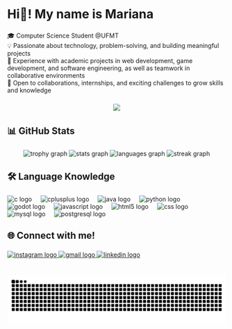 <h1 align="left">Hi👋! My name is Mariana</h1>

###

<p align="left">🎓 Computer Science Student @UFMT<br>💡 Passionate about technology, problem-solving, and building meaningful projects<br>🚀 Experience with academic projects in web development, game development, and software engineering, as well as teamwork in collaborative environments<br>💼 Open to collaborations, internships, and exciting challenges to grow skills and knowledge</p>

###

<div align="center">
  <img height="150" src="https://64.media.tumblr.com/a01ac747cacca4c6d014b0f5e39465ff/tumblr_myjokwPtJd1qcc19mo1_500.gif"  />
</div>

###

<h2 align="left">📊 GitHub Stats</h2>

###

<div align="center">
  <img src="https://github-profile-trophy.vercel.app?username=marianinhaUFMT&theme=tokyonight&column=-1&no-bg=true&no-frame=true" height="150" alt="trophy graph"  />
  <img src="https://github-readme-stats.vercel.app/api?username=marianinhaUFMT&hide_title=false&hide_rank=false&show_icons=true&include_all_commits=true&count_private=true&disable_animations=false&theme=tokyonight&locale=en&hide_border=false" height="150" alt="stats graph"  />
  <img src="https://github-readme-stats.vercel.app/api/top-langs?username=marianinhaUFMT&locale=en&hide_title=false&layout=compact&card_width=320&langs_count=5&theme=tokyonight&hide_border=true" height="150" alt="languages graph"  />
  <img src="https://streak-stats.demolab.com?user=marianinhaUFMT&locale=en&mode=daily&theme=tokyonight&hide_border=false&border_radius=5" height="150" alt="streak graph"  />
</div>

###

<h2 align="left">🛠 Language Knowledge</h2>

###

<div align="left">
  <img src="https://cdn.jsdelivr.net/gh/devicons/devicon/icons/c/c-original.svg" height="30" alt="c logo"  />
  <img width="12" />
  <img src="https://cdn.jsdelivr.net/gh/devicons/devicon/icons/cplusplus/cplusplus-original.svg" height="30" alt="cplusplus logo"  />
  <img width="12" />
  <img src="https://cdn.jsdelivr.net/gh/devicons/devicon/icons/java/java-original.svg" height="30" alt="java logo"  />
  <img width="12" />
  <img src="https://cdn.jsdelivr.net/gh/devicons/devicon/icons/python/python-original.svg" height="30" alt="python logo"  />
  <img width="12" />
  <img src="https://cdn.jsdelivr.net/gh/devicons/devicon/icons/godot/godot-original.svg" height="30" alt="godot logo"  />
  <img width="12" />
  <img src="https://cdn.jsdelivr.net/gh/devicons/devicon/icons/javascript/javascript-original.svg" height="30" alt="javascript logo"  />
  <img width="12" />
  <img src="https://cdn.jsdelivr.net/gh/devicons/devicon/icons/html5/html5-original.svg" height="30" alt="html5 logo"  />
  <img width="12" />
  <img src="https://cdn.jsdelivr.net/gh/devicons/devicon/icons/css3/css3-original.svg" height="30" alt="css logo"  />
  <img width="12" />
  <img src="https://cdn.jsdelivr.net/gh/devicons/devicon/icons/mysql/mysql-original.svg" height="30" alt="mysql logo"  />
  <img width="12" />
  <img src="https://cdn.jsdelivr.net/gh/devicons/devicon/icons/postgresql/postgresql-original.svg" height="30" alt="postgresql logo"  />
</div>

###

<h2 align="left">🌐 Connect with me!</h2>

###

<div align="left">
  <a href="https://www.instagram.com/marianasanchezpedroni" target="_blank">
    <img src="https://img.shields.io/static/v1?message=Instagram&logo=instagram&label=&color=E4405F&logoColor=white&labelColor=&style=for-the-badge" height="35" alt="instagram logo"  />
  </a>
  <a href="mailto:marianasanchezpedroni@gmail.com"" target="_blank">
    <img src="https://img.shields.io/static/v1?message=Gmail&logo=gmail&label=&color=D14836&logoColor=white&labelColor=&style=for-the-badge" height="35" alt="gmail logo"  />
  </a>
  <a href="https://www.linkedin.com/in/marianasanchezpedroni" target="_blank">
    <img src="https://img.shields.io/static/v1?message=LinkedIn&logo=linkedin&label=&color=0077B5&logoColor=white&labelColor=&style=for-the-badge" height="35" alt="linkedin logo"  />
  </a>
</div>

###

<br clear="both">

<img src="https://raw.githubusercontent.com/marianinhaUFMT/marianinhaUFMT/output/snake.svg" alt="Snake animation" />

###
